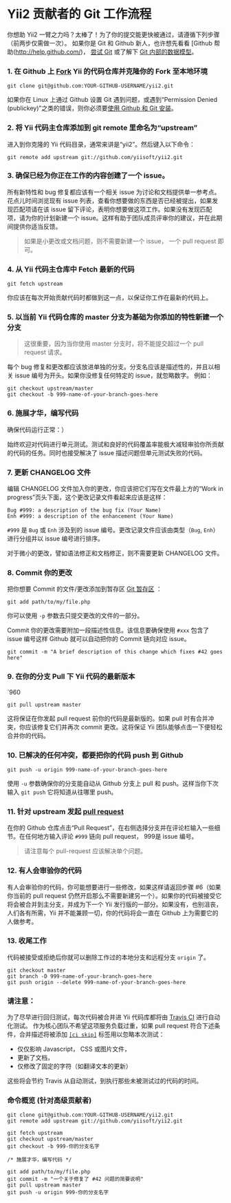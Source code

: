 Yii2 贡献者的 Git 工作流程
===================================

你想助 Yii2 一臂之力吗？太棒了！为了你的提交能更快被通过，请遵循下列步骤（前两步仅需做一次）。 如果你是 Git 和 Github 新人，也许想先看看 [Github 帮助(http://help.github.com/)， [尝试 Git](https://try.github.com)
或了解下 [Git 内部的数据模型](http://nfarina.com/post/9868516270/git-is-simpler)。

### 1. 在 Github 上 [Fork](http://help.github.com/fork-a-repo/) Yii 的代码仓库并克隆你的 Fork 至本地环境

```
git clone git@github.com:YOUR-GITHUB-USERNAME/yii2.git
```

如果你在 Linux 上通过 Github 设置 Git 遇到问题，或遇到“Permission Denied (publickey)”之类的错误，则你必须要[使用 Github 和 Git 安装](http://help.github.com/linux-set-up-git/)。

### 2. 将 Yii 代码主仓库添加到 git remote 里命名为“upstream”

进入到你克隆的 Yii 代码目录，通常来讲是“yii2”。然后键入以下命令：

```
git remote add upstream git://github.com/yiisoft/yii2.git
```

### 3. 确保已经为你正在工作的内容创建了一个 issue。

所有新特性和 bug 修复都应该有一个相关 issue 为讨论和文档提供单一参考点。花点儿时间浏览现有 issue 列表，查看你想要做的东西是否已经被提出，如果发现匹配项请在该 issue 留下评论，表明你想要做这项工作。如果没有发现匹配项，请为你的计划新建一个 issue。这样有助于团队成员评审你的建议，并在此期间提供你适当反馈。

> 如果是小更改或文档问题，则不需要新建一个 issue， 一个 pull request 即可。

### 4. 从 Yii 代码主仓库中 Fetch 最新的代码

```
git fetch upstream
```

你应该在每次开始贡献代码时都做到这一点，以保证你工作在最新的代码上。

### 5. 以当前 Yii 代码仓库的 master 分支为基础为你添加的特性新建一个分支

> 这很重要，因为当你使用 master 分支时，将不能提交超过一个 pull request 请求。

每个 bug 修复和更改都应该放进单独的分支。分支名应该是描述性的，并且以相关 issue 编号为开头。如果你没修复任何特定的 issue，就忽略数字。
例如：

```
git checkout upstream/master
git checkout -b 999-name-of-your-branch-goes-here
```

### 6. 施展才华，编写代码

确保代码运行正常：）

始终欢迎对代码进行单元测试。测试和良好的代码覆盖率能极大减轻审验你所贡献的代码的任务。同时也接受解决了 issue 描述问题但单元测试失败的代码。

### 7. 更新 CHANGELOG 文件

编辑 CHANGELOG 文件加入你的更改，你应该把它们写在文件最上方的“Work in progress”页头下面，这个更改记录文件看起来应该是这样：

```
Bug #999: a description of the bug fix (Your Name)
Enh #999: a description of the enhancement (Your Name)
```

`#999` 是 `Bug` 或 `Enh` 涉及到的 issue 编号。更改记录文件应该由类型（`Bug`, `Enh`）进行分组并以 issue 编号进行排序。

对于微小的更改，譬如语法修正和文档修正，则不需要更新 CHANGELOG 文件。

### 8. Commit 你的更改

把你想要 Commit 的文件/更改添加到暂存区 [Git 暂存区](http://gitref.org/basic/#add) ：

```
git add path/to/my/file.php
```

你可以使用 `-p` 参数去只提交更改的文件的一部分。

Commit 你的更改需要附加一段描述性信息。该信息要确保使用 `#xxx` 包含了 issue 编号这样 Github 就可以自动把你的 Commit 链向对应 issue。

```
git commit -m "A brief description of this change which fixes #42 goes here"
```

### 9. 在你的分支 Pull 下 Yii 代码的最新版本
`960
```
git pull upstream master
```

这将保证在你发起 pull request 前你的代码是最新版的。如果 pull 时有合并冲突，你应该修复它们并再次 commit 更改。这将保证 Yii 团队能够点击一下便轻松合并你的代码。

### 10. 已解决的任何冲突，都要把你的代码 push 到 Github

```
git push -u origin 999-name-of-your-branch-goes-here
```

使用 `-u` 参数确保你的分支能自动从 Github 分支上 pull 和 push。这样当你下次输入 `git push` 它将知道从往哪里 push。

### 11. 针对 upstream 发起 [pull request](http://help.github.com/send-pull-requests/)

在你的 Github 仓库点击“Pull Request”，在右侧选择分支并在评论栏输入一些细节。在任何地方输入评论 `#999` 链向 pull request， 999是 issue 编号。

> 请注意每个 pull-request 应该解决单个问题。

### 12. 有人会审验你的代码

有人会审验你的代码，你可能想要进行一些修改，如果这样请返回步骤 #6（如果你当前的 pull request 仍然开启那么不需要新建另一个）。如果你的代码被接受它将会被合并到主分支，并成为下一个 Yii 发行版的一部分。如果没有，也别沮丧，人们各有所需，Yii 并不能兼顾一切，你的代码将会一直在 Github 上为需要它的人做参考。

### 13. 收尾工作

代码被接受或拒绝后你就可以删除工作过的本地分支和远程分支 `origin` 了。

```
git checkout master
git branch -D 999-name-of-your-branch-goes-here
git push origin --delete 999-name-of-your-branch-goes-here
```

### 请注意：

为了尽早进行回归测试，每次代码被合并进 Yii 代码库都将由 [Travis CI](http://travis-ci.org) 进行自动化测试。 作为核心团队不希望这项服务负载过重，如果 pull request 符合下述条件，合并描述将被添加 [`[ci skip]`](http://about.travis-ci.org/docs/user/how-to-skip-a-build/) 标签用以忽略本次测试：

* 仅仅影响 Javascript， CSS 或图片文件，
* 更新了文档，
* 仅修改了固定的字符（如翻译文本的更新）

这些将会节约 Travis 从自动测试，到执行那些未被测试过的代码的时间。

### 命令概览 (针对高级贡献者)

```
git clone git@github.com:YOUR-GITHUB-USERNAME/yii2.git
git remote add upstream git://github.com/yiisoft/yii2.git
```

```
git fetch upstream
git checkout upstream/master
git checkout -b 999-你的分支名字

/* 施展才华，编写代码 */

git add path/to/my/file.php
git commit -m "一个关于修复了 #42 问题的简要说明"
git pull upstream master
git push -u origin 999-你的分支名字
```

